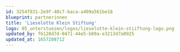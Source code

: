 ```yaml
---
id: 3254f831-2e9f-40c7-baca-a409a561be18
blueprint: partnerinnen
title: 'Lieselotte Klein Stiftung'
logo: 05_unterstuezen/logos/lieselotte-klein-stiiftung-logo.png
updated_by: f6128d7d-0471-44e5-b89a-e3213d7a0925
updated_at: 1657208712
---
```


